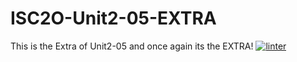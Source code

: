 # ISC2O-Unit2-05-EXTRA
This is the Extra of Unit2-05 and once again its the EXTRA!
[![linter](https://github.com/JacksonNaufal/ISC2O-Unit2-05-EXTRA/workflows/linter/badge.svg)](https://github.com/marketplace/actions/super-linter)
